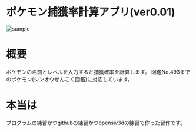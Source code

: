 # ポケモン捕獲率計算アプリ(ver0.01)
![sumple](https://user-images.githubusercontent.com/94225744/145669354-0dc17e02-8e2f-4804-8a07-adac9cd144fe.png)

# 概要
ポケモンの名前とレベルを入力すると捕獲確率を計算します。
図鑑No.493までのポケモン(シンオウぜんこく図鑑)に対応しています。

# 本当は
プログラムの練習かつgithubの練習かつopensiv3dの練習で作った習作です。

